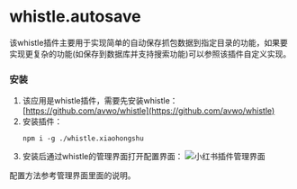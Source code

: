 # whistle.autosave
该whistle插件主要用于实现简单的自动保存抓包数据到指定目录的功能，如果要实现更复杂的功能(如保存到数据库并支持搜索功能)可以参照该插件自定义实现。

### 安装
1. 该应用是whistle插件，需要先安装whistle：[https://github.com/avwo/whistle](https://github.com/avwo/whistle)
2. 安装插件：
    ```
    npm i -g ./whistle.xiaohongshu
    ```
3. 安装后通过whistle的管理界面打开配置界面：
    ![小红书插件管理界面](https://user-images.githubusercontent.com/11450939/51109605-a9eeb100-1830-11e9-985c-34d1e1b8ee88.gif)


配置方法参考管理界面里面的说明。
